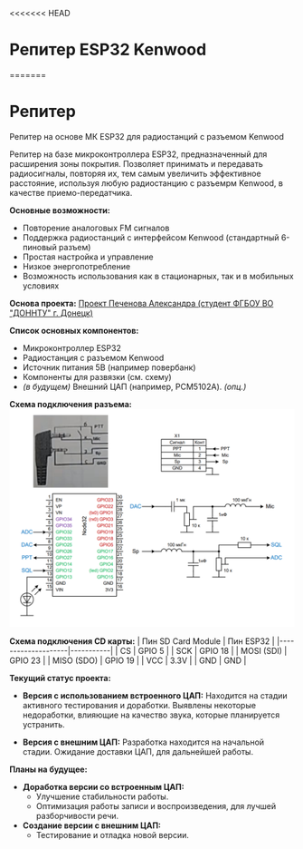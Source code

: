 <<<<<<< HEAD
# Репитер ESP32 Kenwood
=======
# Репитер
Репитeр на основе МК ESP32 для радиостанций с разъемом Kenwood

Репитер на базе микроконтроллера ESP32, предназначенный для расширения зоны покрытия. Позволяет принимать и передавать радиосигналы, повторяя их, тем самым увеличить эффективное расстояние, используя любую радиостанцию с разъемрм Kenwood, в качестве приемо-передатчика.

**Основные возможности:**

* Повторение аналоговых FM сигналов
* Поддержка радиостанций с интерфейсом Kenwood (стандартный 6-пиновый разъем)
* Простая настройка и управление
* Низкое энергопотребление
* Возможность использования как в стационарных, так и в мобильных условиях

**Основа проекта:** [Проект Печенова Александра (студент ФГБОУ ВО "ДОННТУ" г. Донецк)](https://disk.yandex.ru/d/aPEOfnw8R4aH_Q)

**Список основных компонентов:**

* Микроконтроллер ESP32
* Радиостанция с разъемом Kenwood
* Источник питания 5В (например повербанк)
* Компоненты для развязки (см. схему)
* *(в будущем)* Внешний ЦАП (например, PCM5102A). *(опц.)*

**Схема подключения разъема:**
![схема](https://github.com/kototronik/repeater/blob/main/images/scheme.png?raw=true)

**Схема подключения CD карты:**
| Пин SD Card Module | Пин ESP32 |
|--------------------|-----------|
| CS                 | GPIO 5    |
| SCK                | GPIO 18   |
| MOSI (SDI)         | GPIO 23   |
| MISO (SDO)         | GPIO 19   |
| VCC                | 3.3V      |
| GND                | GND       |

**Текущий статус проекта:**

* **Версия с использованием встроенного ЦАП:** Находится на стадии активного тестирования и доработки. Выявлены некоторые недоработки, влияющие на качество звука, которые планируется устранить.

* **Версия с внешним ЦАП:** Разработка находится на начальной стадии. Ожидание доставки ЦАП, для дальнейшей работы.

**Планы на будущее:**

* **Доработка версии со встроенным ЦАП:**
    * Улучшение стабильности работы.
    * Оптимизация работы записи и воспроизведения, для лучшей разборчивости речи.
* **Создание версии с внешним ЦАП:**
    * Тестирование и отладка новой версии.
